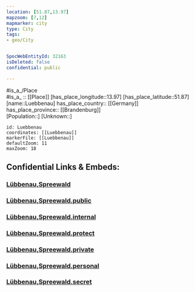```yaml
---
location: [51.87,13.97] 
mapzoom: [7,12] 
mapmarker: city 
type: City
tags:
- geo/City


SpocWebEntityId: 32163
isDeleted: false
confidential: public

---
```

#is_a_/Place  
#is_a_ :: [[Place]] 
[has_place_longitude::13.97] 
[has_place_latitude::51.87] 
[name::Luebbenau] 
has_place_country:: [[Germany]]  
has_place_province:: [[Brandenburg]]  
[Population::] 
[Unknown::] 


```leaflet
id: Luebbenau
coordinates: [[Luebbenau]] 
markerFile: [[Luebbenau]] 
defaultZoom: 11 
maxZoom: 18
```


## Confidential Links & Embeds: 

### [Lübbenau,Spreewald](/_Standards/Earth/Continent/Europe/Europe~Central/Germany/Germany~East/Brandenburg/counties~Brandenburg/Oberspreewald-Lausitz/cities~Oberspreewald/Lübbenau,Spreewald.md) 

### [Lübbenau,Spreewald.public](/_public/Earth/Continent/Europe/Europe~Central/Germany/Germany~East/Brandenburg/counties~Brandenburg/Oberspreewald-Lausitz/cities~Oberspreewald/Lübbenau,Spreewald.public.md) 

### [Lübbenau,Spreewald.internal](/_internal/Earth/Continent/Europe/Europe~Central/Germany/Germany~East/Brandenburg/counties~Brandenburg/Oberspreewald-Lausitz/cities~Oberspreewald/Lübbenau,Spreewald.internal.md) 

### [Lübbenau,Spreewald.protect](/_protect/Earth/Continent/Europe/Europe~Central/Germany/Germany~East/Brandenburg/counties~Brandenburg/Oberspreewald-Lausitz/cities~Oberspreewald/Lübbenau,Spreewald.protect.md) 

### [Lübbenau,Spreewald.private](/_private/Earth/Continent/Europe/Europe~Central/Germany/Germany~East/Brandenburg/counties~Brandenburg/Oberspreewald-Lausitz/cities~Oberspreewald/Lübbenau,Spreewald.private.md) 

### [Lübbenau,Spreewald.personal](/_personal/Earth/Continent/Europe/Europe~Central/Germany/Germany~East/Brandenburg/counties~Brandenburg/Oberspreewald-Lausitz/cities~Oberspreewald/Lübbenau,Spreewald.personal.md) 

### [Lübbenau,Spreewald.secret](/_secret/Earth/Continent/Europe/Europe~Central/Germany/Germany~East/Brandenburg/counties~Brandenburg/Oberspreewald-Lausitz/cities~Oberspreewald/Lübbenau,Spreewald.secret.md)

